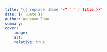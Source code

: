 ```yaml
---
title: "{{ replace .Name "-" " " | title }}"
date: {{ .Date }}
author: Wenxuan Zhao
summary: 
cover:
    image: 
    alt: 
    relative: true
---
```

